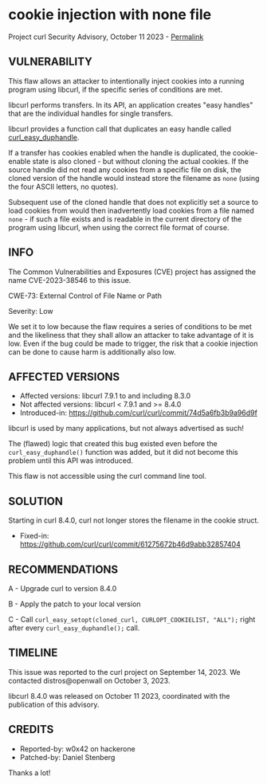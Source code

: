 cookie injection with none file
===============================

Project curl Security Advisory, October 11 2023 -
[Permalink](https://curl.se/docs/CVE-2023-38546.html)

VULNERABILITY
-------------

This flaw allows an attacker to intentionally inject cookies into a running
program using libcurl, if the specific series of conditions are met.

libcurl performs transfers. In its API, an application creates "easy handles"
that are the individual handles for single transfers.

libcurl provides a function call that duplicates an easy handle called
[curl_easy_duphandle](https://curl.se/libcurl/c/curl_easy_duphandle.html).

If a transfer has cookies enabled when the handle is duplicated, the
cookie-enable state is also cloned - but without cloning the actual
cookies. If the source handle did not read any cookies from a specific file on
disk, the cloned version of the handle would instead store the filename as
`none` (using the four ASCII letters, no quotes).

Subsequent use of the cloned handle that does not explicitly set a source to
load cookies from would then inadvertently load cookies from a file named
`none` - if such a file exists and is readable in the current directory of the
program using libcurl, when using the correct file format of course.

INFO
----

The Common Vulnerabilities and Exposures (CVE) project has assigned the name
CVE-2023-38546 to this issue.

CWE-73: External Control of File Name or Path

Severity: Low

We set it to low because the flaw requires a series of conditions to be met
and the likeliness that they shall allow an attacker to take advantage of it
is low. Even if the bug could be made to trigger, the risk that a cookie
injection can be done to cause harm is additionally also low.

AFFECTED VERSIONS
-----------------

- Affected versions: libcurl 7.9.1 to and including 8.3.0
- Not affected versions: libcurl < 7.9.1 and >= 8.4.0
- Introduced-in: https://github.com/curl/curl/commit/74d5a6fb3b9a96d9f

libcurl is used by many applications, but not always advertised as such!

The (flawed) logic that created this bug existed even before the
`curl_easy_duphandle()` function was added, but it did not become this problem
until this API was introduced.

This flaw is not accessible using the curl command line tool.

SOLUTION
------------

Starting in curl 8.4.0, curl not longer stores the filename in the cookie struct.

- Fixed-in: https://github.com/curl/curl/commit/61275672b46d9abb32857404

RECOMMENDATIONS
--------------

 A - Upgrade curl to version 8.4.0

 B - Apply the patch to your local version

 C - Call `curl_easy_setopt(cloned_curl, CURLOPT_COOKIELIST, "ALL");` right
     after every `curl_easy_duphandle();` call.

TIMELINE
--------

This issue was reported to the curl project on September 14, 2023. We contacted
distros@openwall on October 3, 2023.

libcurl 8.4.0 was released on October 11 2023, coordinated with the
publication of this advisory.

CREDITS
-------

- Reported-by: w0x42 on hackerone
- Patched-by: Daniel Stenberg

Thanks a lot!
